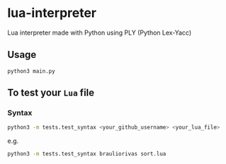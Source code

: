 # lua-interpreter
Lua interpreter made with Python using PLY (Python Lex-Yacc)

## Usage

```
python3 main.py
```

## To test your `Lua` file

### Syntax
```sh
python3 -m tests.test_syntax <your_github_username> <your_lua_file>
```
e.g.
```sh
python3 -m tests.test_syntax brauliorivas sort.lua
```

